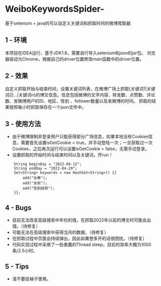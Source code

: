 # WeiboKeywordsSpider-
基于selenium + java的可以自定义关键词和抓取时间的微博爬取器

## 1 - 环境
本项目在IDEA运行，基于JDK1.8，需要自行导入selenium和json的jar包。
浏览器驱动为Chrome，根据自己的driver位置修改main函数中的driver位置。


## 2 - 效果
自定义抓取开始与结束时间，设置关键词列表，在微博广场上抓取{关键词1|关键词2|...|关键词n}的博文信息。信息包括微博的文字内容、转发数、点赞数、评论数、发微博用户的ID、地区、性别 、follower数量以及发微博的时间。
抓取的结果按照每小时抓取保存在一个json文件中。


## 3 - 使用方法
- 由于微博限制非登录用户只能获得部分广场信息，如果本地没有Cookies信息，需要首先设置isGetCookie = true，并手动登陆一次；一旦获取过一次Cookies，之后再次运行可以设置isGetCookie = false，无需手动登录。
- 设置抓取的开始时间与结束时间以及关键词，开run！
```
    String beginDay = "2022-04-12";
    String endDay = "2022-04-20";
    Set<String> keywords = new HashSet<String>() {{
        add("女拳");
        add("女权");
        add("性别歧视");
    }};
```

## 4 - Bugs
- 目前无法改变高级搜索中年份的值，在抓取2022年以前的博文时可能会出错。（待修复）
- 可能无法在高级搜索中获得当月的数据。（待修复）
- 在抓取过程中页面会持续弹出，因此如果想多开的话很困扰。（待修复）
- 代码实现过程中采用了一些愚蠢的Thread.sleep，目前的效率大概为1000条/2.5小时。

## 5 - Tips
- 请不要挂梯子使用。
